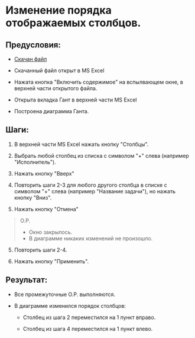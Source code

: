 # Изменение порядка отображаемых столбцов.

## Предусловия:

- [Скачан файл](https://disk.yandex.ru/d/IXRviK5MR12Kuw)

- Скачанный файл открыт в MS Excel

- Нажата кнопка "Включить содержимое" на вспылвающем окне, в верхней части открытого файла.

- Открыта вкладка Гант в верхней части MS Excel

- Построена диаграмма Ганта.

## Шаги:

1. В верхней части MS Excel нажать кнопку "Столбцы".

2. Выбрать любой столбец из списка с символом "+" слева (например "Исполнитель").

3. Нажать кнопку "Вверх"

4. Повторить шаги 2-3 для любого другого столбца в списке с символом "+" слева (например "Название задачи"), но нажать кнопку "Вниз".

5. Нажать кнопку "Отмена"

> О.Р.
> 
> - Окно закрылось.
> - В диаграмме никаких изменений не произошло.

5. Повторить шаги 2-4.

6. Нажать кнопку "Применить".

## Результат:

- Все промежуточные О.Р. выполняются.

- В диаграмме изменился порядок столбцов:
  
  - Столбец из шага 2 переместился на 1 пункт вправо.
  
  - Столбец из шага 4 переместился на 1 пункт влево.
